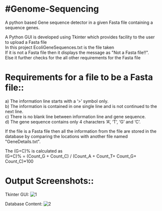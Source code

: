 # #Genome-Sequencing

A python based Gene sequence detector in a given Fasta file containing a sequence genes.

A Python GUI is developed using Tkinter which provides facility to the user to upload a Fasta file </br>
In this project EcoliGeneSequences.txt is the file taken </br>
If it is not a Fasta file then it displays the message as "Not a Fasta file!!".</br>
Else it further checks for the all other requirements for the Fasta file </br>

# Requirements for a file to be a Fasta file::
a) The information line starts with a ‘>’ symbol only. </br>
b) The information is contained in one single line and is not continued to the next line. </br>
c) There is no blank line between information line and gene sequence. </br>
d) The gene sequence contains only 4 characters ‘A’, ‘T’, ‘G’ and ‘C’.</br>

If the file is a Fasta file then all the information from the file are stored in the database by comparing the locations with another file named "GeneDetails.txt".</br>

The (G+C)% is calculated as</br>
      (G+C)% = (Count_G +  Count_C) / (Count_A + Count_T+ Count_G+ Count_C)*100

# Output Screenshots::

Tkinter GUI:
![1](https://user-images.githubusercontent.com/47445363/57035600-14a4ea80-6c70-11e9-98fe-fbff411c4c12.png)

Database Content:
![2](https://user-images.githubusercontent.com/47445363/57035601-153d8100-6c70-11e9-9926-97e6c14d02f0.png)
